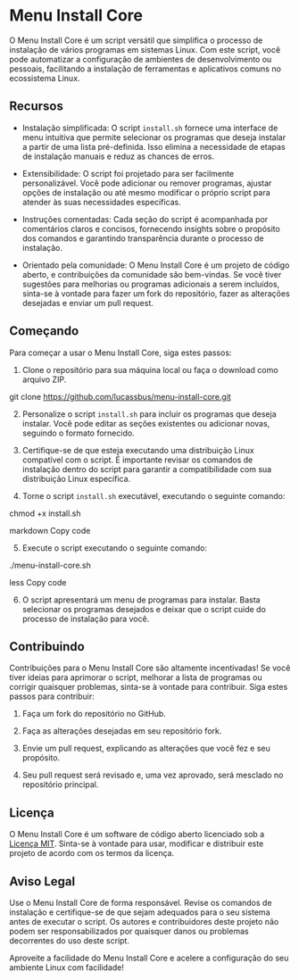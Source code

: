 # Menu Install Core

O Menu Install Core é um script versátil que simplifica o processo de instalação de vários programas em sistemas Linux. Com este script, você pode automatizar a configuração de ambientes de desenvolvimento ou pessoais, facilitando a instalação de ferramentas e aplicativos comuns no ecossistema Linux.

## Recursos

- Instalação simplificada: O script `install.sh` fornece uma interface de menu intuitiva que permite selecionar os programas que deseja instalar a partir de uma lista pré-definida. Isso elimina a necessidade de etapas de instalação manuais e reduz as chances de erros.

- Extensibilidade: O script foi projetado para ser facilmente personalizável. Você pode adicionar ou remover programas, ajustar opções de instalação ou até mesmo modificar o próprio script para atender às suas necessidades específicas.

- Instruções comentadas: Cada seção do script é acompanhada por comentários claros e concisos, fornecendo insights sobre o propósito dos comandos e garantindo transparência durante o processo de instalação.

- Orientado pela comunidade: O Menu Install Core é um projeto de código aberto, e contribuições da comunidade são bem-vindas. Se você tiver sugestões para melhorias ou programas adicionais a serem incluídos, sinta-se à vontade para fazer um fork do repositório, fazer as alterações desejadas e enviar um pull request.

## Começando

Para começar a usar o Menu Install Core, siga estes passos:

1. Clone o repositório para sua máquina local ou faça o download como arquivo ZIP.

git clone https://github.com/lucassbus/menu-install-core.git


2. Personalize o script `install.sh` para incluir os programas que deseja instalar. Você pode editar as seções existentes ou adicionar novas, seguindo o formato fornecido.

3. Certifique-se de que esteja executando uma distribuição Linux compatível com o script. É importante revisar os comandos de instalação dentro do script para garantir a compatibilidade com sua distribuição Linux específica.

4. Torne o script `install.sh` executável, executando o seguinte comando:

chmod +x install.sh

markdown
Copy code

5. Execute o script executando o seguinte comando:

./menu-install-core.sh

less
Copy code

6. O script apresentará um menu de programas para instalar. Basta selecionar os programas desejados e deixar que o script cuide do processo de instalação para você.

## Contribuindo

Contribuições para o Menu Install Core são altamente incentivadas! Se você tiver ideias para aprimorar o script, melhorar a lista de programas ou corrigir quaisquer problemas, sinta-se à vontade para contribuir. Siga estes passos para contribuir:

1. Faça um fork do repositório no GitHub.

2. Faça as alterações desejadas em seu repositório fork.

3. Envie um pull request, explicando as alterações que você fez e seu propósito.

4. Seu pull request será revisado e, uma vez aprovado, será mesclado no repositório principal.

## Licença

O Menu Install Core é um software de código aberto licenciado sob a [Licença MIT](https://opensource.org/licenses/MIT). Sinta-se à vontade para usar, modificar e distribuir este projeto de acordo com os termos da licença.

## Aviso Legal

Use o Menu Install Core de forma responsável. Revise os comandos de instalação e certifique-se de que sejam adequados para o seu sistema antes de executar o script. Os autores e contribuidores deste projeto não podem ser responsabilizados por quaisquer danos ou problemas decorrentes do uso deste script.

Aproveite a facilidade do Menu Install Core e acelere a configuração do seu ambiente Linux com facilidade!
